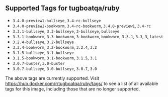 ## Supported Tags for tugboatqa/ruby

* `3.4.0-preview1-bullseye`, `3.4-rc-bullseye`
* `3.4.0-preview1-bookworm`, `3.4-rc-bookworm`, `3.4.0-preview1`, `3.4-rc`
* `3.3.1-bullseye`, `3.3-bullseye`, `3-bullseye`, `bullseye`
* `3.3.1-bookworm`, `3.3-bookworm`, `3-bookworm`, `bookworm`, `3.3.1`, `3.3`, `3`, `latest`
* `3.2.4-bullseye`, `3.2-bullseye`
* `3.2.4-bookworm`, `3.2-bookworm`, `3.2.4`, `3.2`
* `3.1.5-bullseye`, `3.1-bullseye`
* `3.1.5-bookworm`, `3.1-bookworm`, `3.1.5`, `3.1`
* `3.0.7-buster`, `3.0-buster`
* `3.0.7-bullseye`, `3.0-bullseye`, `3.0.7`, `3.0`

The above tags are currently supported. Visit https://hub.docker.com/r/tugboatqa/ruby/tags/ to see a list of all available tags for this image, including those that are no longer supported.
